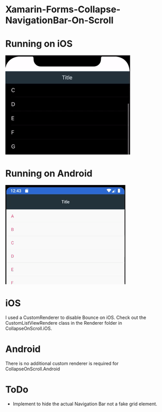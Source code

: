 # Xamarin-Forms-Collapse-NavigationBar-On-Scroll

# Running on iOS
![iOS](https://github.com/ijeong1/Xamarin-Forms-CollapseOnScroll/blob/main/ios.gif)

# Running on Android
![iOS](https://github.com/ijeong1/Xamarin-Forms-CollapseOnScroll/blob/main/android.gif)

# iOS
I used a CustomRenderer to disable Bounce on iOS. Check out the CustomListViewRendere class in the Renderer folder in CollapseOnScroll.iOS.

# Android
There is no additional custom renderer is required for CollapseOnScroll.Android

# ToDo
- Implement to hide the actual Navigation Bar not a fake grid element.
